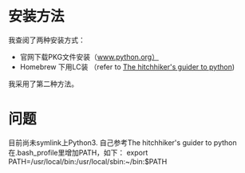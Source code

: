 # 安装方法
我查阅了两种安装方式：
- 官网下载PKG文件安装（www.python.org）
- Homebrew 下用LC装 （refer to [The hitchhiker's guider to python](http://docs.python-guide.org/en/latest/))

我采用了第二种方法。

# 问题
目前尚未symlink上Python3.
自己参考The hitchhiker's guider to python 在.bash_profile里增加PATH，如下：
export PATH=/usr/local/bin:/usr/local/sbin:~/bin:$PATH

